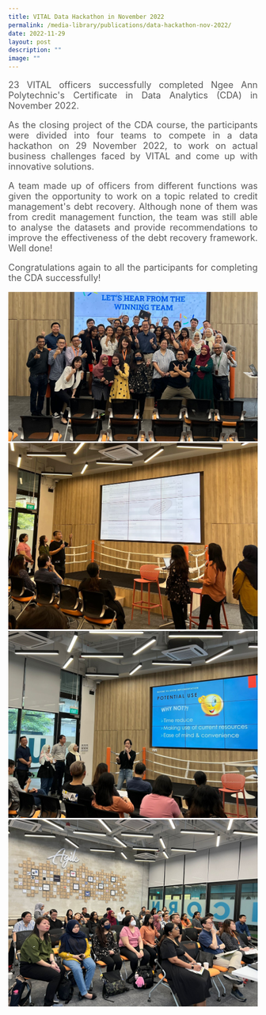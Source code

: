 ```yaml
---
title: VITAL Data Hackathon in November 2022
permalink: /media-library/publications/data-hackathon-nov-2022/
date: 2022-11-29
layout: post
description: ""
image: ""
---
```

<p style="font-size: 18px;color:#585858;text-align:justify;">
23 VITAL officers successfully completed Ngee Ann Polytechnic's Certificate in Data Analytics (CDA) in November 2022.
</p>
<p style="font-size: 18px;color:#585858;text-align:justify;">
As the closing project of the CDA course, the participants were divided into four teams to compete in a data hackathon on 29 November 2022, to work on actual business challenges faced by VITAL and come up with innovative solutions.
</p>
<p style="font-size: 18px;color:#585858;text-align:justify;">
A team made up of officers from different functions was given the opportunity to work on a topic related to credit management's debt recovery. Although none of them was from credit management function, the team was still able to analyse the datasets and provide recommendations to improve the effectiveness of the debt recovery framework. Well done!
</p>
<p style="font-size: 18px;color:#585858;text-align:justify;">
Congratulations again to all the participants for completing the CDA successfully!
</p>


<img src="/images/Media/Hackathon Nov22 1.jpg">
<br>
<img src="/images/Media/Hackathon Nov22 2.jpg">
<br>
<img src="/images/Media/Hackathon Nov22 3.jpg">
<br>
<img src="/images/Media/Hackathon Nov22 4.jpg">